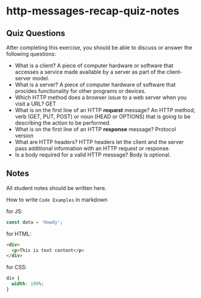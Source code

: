 # http-messages-recap-quiz-notes

## Quiz Questions

After completing this exercise, you should be able to discuss or answer the following questions:

- What is a client?
  A piece of computer hardware or software that accesses a service made available by a server as part of the client-server model.
- What is a server?
  A piece of computer hardware of software that procides functionality for other programs or devices.
- Which HTTP method does a browser issue to a web server when you visit a URL?
  GET
- What is on the first line of an HTTP **request** message?
  An HTTP method; verb (GET, PUT, POST) or noun (HEAD or OPTIONS) that is going to be describing the action to be performed.
- What is on the first line of an HTTP **response** message?
  Protocol version
- What are HTTP headers?
  HTTP headers let the client and the server pass additional information with an HTTP request or response.
- Is a body required for a valid HTTP message?
  Body is optional.

## Notes

All student notes should be written here.

How to write `Code Examples` in markdown

for JS:

```javascript
const data = 'Howdy';
```

for HTML:

```html
<div>
  <p>This is text content</p>
</div>
```

for CSS:

```css
div {
  width: 100%;
}
```
